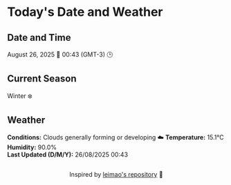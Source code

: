  # Today's Date and Weather
    
## Date and Time
August 26, 2025 📅
00:43 (GMT-3) 🕒

## Current Season
Winter ❄️
## Weather 
**Conditions:** Clouds generally forming or developing ☁️
**Temperature:** 15.1°C  
**Humidity:** 90.0%  
**Last Updated (D/M/Y):** 26/08/2025 00:43
##
<div align="center">Inspired by <a href="https://github.com/leimao/What-Is-The-Date-Today">leimao's repository</a> 🌱</div>

